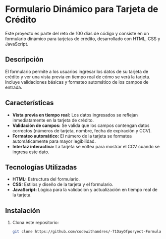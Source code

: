 # Formulario Dinámico para Tarjeta de Crédito

Este proyecto es parte del reto de 100 días de código y consiste en un formulario dinámico para tarjetas de crédito, desarrollado con HTML, CSS y JavaScript.

## Descripción

El formulario permite a los usuarios ingresar los datos de su tarjeta de crédito y ver una vista previa en tiempo real de cómo se verá la tarjeta. Incluye validaciones básicas y formateo automático de los campos de entrada.

## Características

- **Vista previa en tiempo real:** Los datos ingresados se reflejan inmediatamente en la tarjeta de crédito.
- **Validación de campos:** Se valida que los campos contengan datos correctos (números de tarjeta, nombre, fecha de expiración y CCV).
- **Formateo automático:** El número de la tarjeta se formatea automáticamente para mayor legibilidad.
- **Interfaz interactiva:** La tarjeta se voltea para mostrar el CCV cuando se ingresa este dato.

## Tecnologías Utilizadas

- **HTML:** Estructura del formulario.
- **CSS:** Estilos y diseño de la tarjeta y el formulario.
- **JavaScript:** Lógica para la validación y actualización en tiempo real de la tarjeta.

## Instalación

1. Clona este repositorio:
   ```bash
   git clone https://github.com/codewithandres/-71DayOfporyect-Formulario-Din-mico-para-Tarjeta-de-Cr-dito--HTML--CSS-y-Javascript.git
